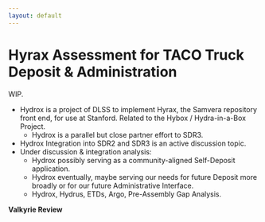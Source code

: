 ```yaml
---
layout: default
---
```


# Hyrax Assessment for TACO Truck Deposit & Administration

WIP.

* Hydrox is a project of DLSS to implement Hyrax, the Samvera repository front end, for use at Stanford.
Related to the Hybox / Hydra-in-a-Box Project.
    * Hydrox is a parallel but close partner effort to SDR3.
* Hydrox Integration into SDR2 and SDR3 is an active discussion topic.
* Under discussion & integration analysis:
    * Hydrox possibly serving as a community-aligned Self-Deposit application.
    * Hydrox eventually, maybe serving our needs for future Deposit more broadly or for our future Administrative Interface.
    * Hydrox, Hydrus, ETDs, Argo, Pre-Assembly Gap Analysis.


**Valkyrie Review**
